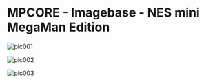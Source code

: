 # MPCORE - Imagebase - NES mini MegaMan Edition


![pic001](https://raw.githubusercontent.com/mpcore-hub/mpcore-library/nxt-legacy/Imagebase/NES_MegaMan/NESMM_IMG_20190501_095058.jpg "Console")

![pic002](https://raw.githubusercontent.com/mpcore-hub/mpcore-library/nxt-legacy/Imagebase/NES_MegaMan/NESMM_IMG_20190501_095030.jpg "Console")

![pic003](https://raw.githubusercontent.com/mpcore-hub/mpcore-library/nxt-legacy/Imagebase/NES_MegaMan/NESMM_IMG_20190501_093814.jpg "Console")
